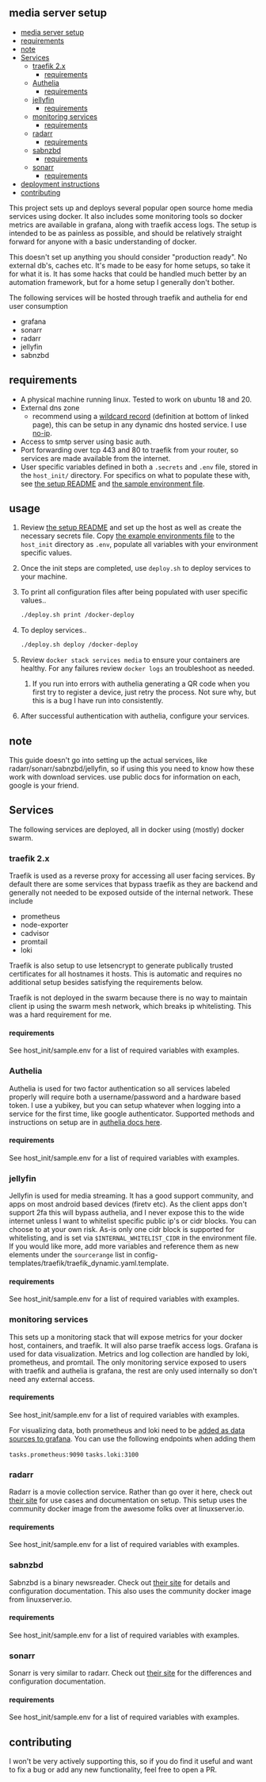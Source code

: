 ## media server setup


- [media server setup](#media-server-setup)
- [requirements](#requirements)
- [note](#note)
- [Services](#services)
  - [traefik 2.x](#traefik-2x)
    - [requirements](#requirements-1)
  - [Authelia](#authelia)
    - [requirements](#requirements-2)
  - [jellyfin](#jellyfin)
    - [requirements](#requirements-3)
  - [monitoring services](#monitoring-services)
    - [requirements](#requirements-4)
  - [radarr](#radarr)
    - [requirements](#requirements-5)
  - [sabnzbd](#sabnzbd)
    - [requirements](#requirements-6)
  - [sonarr](#sonarr)
    - [requirements](#requirements-7)
- [deployment instructions](#deployment-instructions)
- [contributing](#contributing)



This project sets up and deploys several popular open source home media services using docker.  It also includes some monitoring tools so docker metrics are available in grafana, along with traefik access logs.  The setup is intended to be as painless as possible, and should be relatively straight forward for anyone with a basic understanding of docker.

This doesn't set up anything you should consider "production ready".  No external db's, caches etc.  It's made to be easy for home setups, so take it for what it is.  It has some hacks that could be handled much better by an automation framework, but for a home setup I generally don't bother.

The following services will be hosted through traefik and authelia for end user consumption
* grafana
* sonarr
* radarr
* jellyfin
* sabnzbd

## requirements

* A physical machine running linux.  Tested to work on ubuntu 18 and 20.
* External dns zone
    * recommend using a [wildcard record](https://www.noip.com/support/knowledgebase/how-to-configure-your-no-ip-hostname/) (definition at bottom of linked page), this can be setup in any dynamic dns hosted service.  I use [no-ip](https://www.noip.com/).
* Access to smtp server using basic auth.
* Port forwarding over tcp 443 and 80 to traefik from your router, so services are made available from the internet.
* User specific variables defined in both a `.secrets` and `.env` file, stored in the `host_init/` directory.  For specifics on what to populate these with, see [the setup README](host_init/README.md) and [the sample environment file](host_init/sample.env).

## usage

1. Review [the setup README](host_init/README.md) and set up the host as well as create the necessary secrets file. Copy [the example environments file](host_init/sample.env) to the `host_init` directory as `.env`, populate all variables with your environment specific values.
1. Once the init steps are completed, use `deploy.sh` to deploy services to your machine.
1. To print all configuration files after being populated with user specific values..
    ```bash
    ./deploy.sh print /docker-deploy 
    ```

1. To deploy services..
    ```bash
    ./deploy.sh deploy /docker-deploy
    ```
1. Review `docker stack services media` to ensure your containers are healthy. For any failures review `docker logs` an troubleshoot as needed.
    1. If you run into errors with authelia generating a QR code when you first try to register a device, just retry the process.  Not sure why, but this is a bug I have run into consistently.
1. After successful authentication with authelia, configure your services.


## note

This guide doesn't go into setting up the actual services, like radarr/sonarr/sabnzbd/jellyfin, so if using this you need to know how these work with download services. use public docs for information on each, google is your friend.

## Services

The following services are deployed, all in docker using (mostly) docker swarm.

### traefik 2.x

Traefik is used as a reverse proxy for accessing all user facing services.  By default there are some services that bypass traefik as they are backend and generally not needed to be exposed outside of the internal network.  These include
* prometheus
* node-exporter
* cadvisor
* promtail
* loki

Traefik is also setup to use letsencrypt to generate publically trusted certificates for all hostnames it hosts.  This is automatic and requires no additional setup besides satisfying the requirements below.

Traefik is not deployed in the swarm because there is no way to maintain client ip using the swarm mesh network, which breaks ip whitelisting.  This was a hard requirement for me.

#### requirements

See host_init/sample.env for a list of required variables with examples.

### Authelia

Authelia is used for two factor authentication so all services labeled properly will require both a username/password and a hardware based token.  I use a yubikey, but you can setup whatever when logging into a service for the first time, like google authenticator.  Supported methods and instructions on setup are in [authelia docs here](https://www.authelia.com/docs/features/2fa/).

#### requirements

See host_init/sample.env for a list of required variables with examples.

### jellyfin

Jellyfin is used for media streaming.  It has a good support community, and apps on most android based devices (firetv etc).  As the client apps don't support 2fa this will bypass authelia, and I never expose this to the wide internet unless I want to whitelist specific public ip's or cidr blocks.  You can choose to at your own risk.  As-is only one cidr block is supported for whitelisting, and is set via `$INTERNAL_WHITELIST_CIDR` in the environment file.  If you would like more, add more variables and reference them as new elements under the `sourcerange` list in config-templates/traefik/traefik_dynamic.yaml.template.

#### requirements

See host_init/sample.env for a list of required variables with examples.

### monitoring services

This sets up a monitoring stack that will expose metrics for your docker host, containers, and traefik.  It will also parse traefik access logs.  Grafana is used for data visualization.  Metrics and log collection are handled by loki, prometheus, and promtail.  The only monitoring service exposed to users with traefik and authelia is grafana, the rest are only used internally so don't need any external access.

#### requirements

See host_init/sample.env for a list of required variables with examples.

For visualizing data, both prometheus and loki need to be [added as data sources to grafana](https://grafana.com/docs/grafana/latest/datasources/add-a-data-source/).  You can use the following endpoints when adding them

`tasks.prometheus:9090`
`tasks.loki:3100`

### radarr

Radarr is a movie collection service.  Rather than go over it here, check out [their site](https://radarr.video/) for use cases and documentation on setup.  This setup uses the community docker image from the awesome folks over at linuxserver.io.

#### requirements

See host_init/sample.env for a list of required variables with examples.

### sabnzbd

Sabnzbd is a binary newsreader.  Check out [their site](https://sabnzbd.org/) for details and configuration documentation.  This also uses the community docker image from linuxserver.io.

#### requirements

See host_init/sample.env for a list of required variables with examples.

### sonarr

Sonarr is very similar to radarr.  Check out [their site](https://sonarr.tv/) for the differences and configuration documentation.

#### requirements

See host_init/sample.env for a list of required variables with examples.

## contributing

I won't be very actively supporting this, so if you do find it useful and want to fix a bug or add any new functionality, feel free to open a PR.
